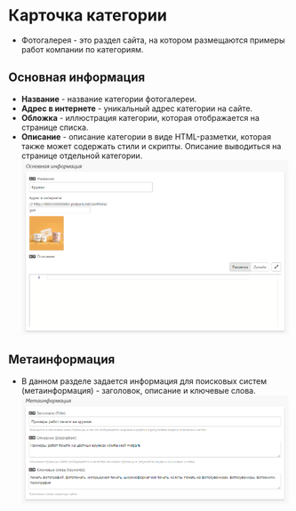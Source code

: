 # Карточка категории
* Фотогалерея - это раздел сайта, на котором размещаются примеры работ компании по категориям.

## Основная информация
* **Название** - название категории фотогалереи.
* **Адрес в интернете** - уникальный адрес категории на сайте. 
* **Обложка** - иллюстрация категории, которая отображается на странице списка.
* **Описание** - описание категории в виде HTML-разметки, которая также может содержать стили и скрипты. Описание выводиться на странице отдельной категории.
![](../_media/gallery/gallery01.png ':size=70%')

## Метаинформация
* В данном разделе задается информация для поисковых систем (метаинформация) - заголовок, описание и ключевые слова.
![](../_media/gallery/gallery02.png ':size=70%')